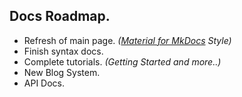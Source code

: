 ## **Docs Roadmap.**
- Refresh of main page. *([Material for MkDocs](https://squidfunk.github.io/mkdocs-material/) Style)*
- Finish syntax docs.
- Complete tutorials. *(Getting Started and more..)*
- New Blog System.
- API Docs.
